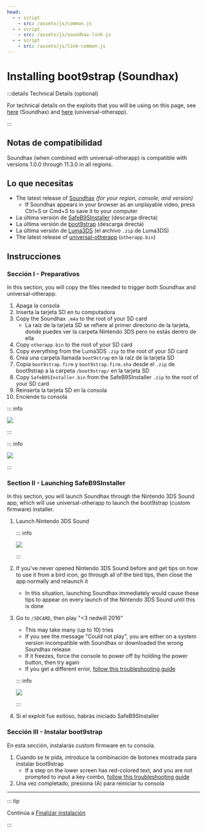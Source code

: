 ```yaml
---
head:
  - - script
    - src: /assets/js/common.js
  - - script
    - src: /assets/js/soundhax-link.js
  - - script
    - src: /assets/js/link-common.js
---
```


# Installing boot9strap (Soundhax)

:::details Technical Details (optional)

For technical details on the exploits that you will be using on this page, see [here](https://github.com/nedwill/soundhax) (Soundhax) and [here](https://github.com/TuxSH/universal-otherapp) (universal-otherapp).

:::

## Notas de compatibilidad

Soundhax (when combined with universal-otherapp) is compatible with versions 1.0.0 through 11.3.0 in all regions.

## Lo que necesitas

- The latest release of [Soundhax](http://soundhax.com) _(for your region, console, and version)_
    - If Soundhax appears in your browser as an unplayable video, press Ctrl+S or Cmd+S to save it to your computer
- La última versión de [SafeB9SInstaller](https://github.com/d0k3/SafeB9SInstaller/releases/download/v0.0.7/SafeB9SInstaller-20170605-122940.zip) (descarga directa)
- La última versión de [boot9strap](https://github.com/SciresM/boot9strap/releases/download/1.4/boot9strap-1.4.zip) (descarga directa)
- La última versión de [Luma3DS](https://github.com/LumaTeam/Luma3DS/releases/latest) (el archivo `.zip` de Luma3DS)
- The latest release of [universal-otherapp](https://github.com/TuxSH/universal-otherapp/releases/latest) (`otherapp.bin`)

## Instrucciones

### Sección I - Preparativos

In this section, you will copy the files needed to trigger both Soundhax and universal-otherapp.

1. Apaga la consola
2. Inserta la tarjeta SD en tu computadora
3. Copy the Soundhax `.m4a` to the root of your SD card
    - La raíz de la tarjeta SD se refiere al primer directorio de la tarjeta, donde puedes ver la carpeta Nintendo 3DS pero no estás dentro de ella
4. Copy `otherapp.bin` to the root of your SD card
5. Copy everything from the Luma3DS `.zip` to the root of your SD card
6. Crea una carpeta llamada `boot9strap` en la raíz de la tarjeta SD
7. Copia `boot9strap.firm` y `boot9strap.firm.sha` desde el `.zip` de boot9strap a la carpeta `/boot9strap/` en la tarjeta SD
8. Copy `SafeB9SInstaller.bin` from the SafeB9SInstaller `.zip` to the root of your SD card
9. Reinserta la tarjeta SD en la consola
10. Enciende tu consola

::: info

![](/images/screenshots/soundhax/soundhax-root-layout.png)

:::

::: info

![](/images/screenshots/boot9strap-folder.png)

:::

### Section II - Launching SafeB9SInstaller

In this section, you will launch Soundhax through the Nintendo 3DS Sound app, which will use universal-otherapp to launch the boot9strap (custom firmware) installer.

1. Launch Nintendo 3DS Sound

    ::: info

    ![](/images/screenshots/soundhax/soundhax-welcome.png)

    :::

2. If you've never opened Nintendo 3DS Sound before and get tips on how to use it from a bird icon, go through all of the bird tips, then close the app normally and relaunch it
    - In this situation, launching Soundhax immediately would cause these tips to appear on every launch of the Nintendo 3DS Sound until this is done

3. Go to `/SDCARD`, then play "<3 nedwill 2016"

    - This may take many (up to 10) tries
    - If you see the message "Could not play", you are either on a system version incompatible with Soundhax or downloaded the wrong Soundhax release
    - If it freezes, force the console to power off by holding the power button, then try again
    - If you get a different error, [follow this troubleshooting guide](troubleshooting-soundhax)

    ::: info

    ![](/images/screenshots/soundhax/soundhax-launch.png)

    :::

4. Si el exploit fue exitoso, habrás iniciado SafeB9SInstaller

### Sección III - Instalar boot9strap

En esta sección, instalarás custom firmware en tu consola.

1. Cuando se te pida, introduce la combinación de botones mostrada para instalar boot9strap
    - If a step on the lower screen has red-colored text, and you are not prompted to input a key combo, [follow this troubleshooting guide](troubleshooting-soundhax)
2. Una vez completado, presiona (A) para reiniciar tu consola

<!--@include: ./_include/configure-luma3ds.md -->

<!--@include: ./_include/luma3ds-installed-note.md -->

___

::: tip

Continúa a [Finalizar instalación](finalizing-setup)

:::
